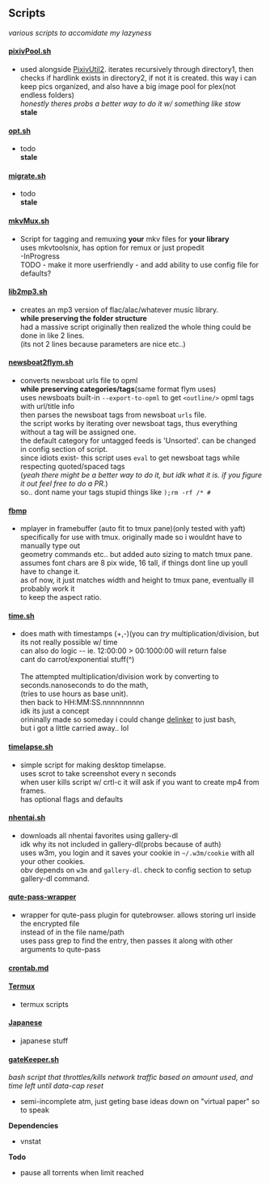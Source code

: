 ## Scripts
_various scripts to accomidate my lazyness_


#### [pixivPool.sh](https://github.com/Colseph/scripts/blob/master/pixivPool.sh)
   * used alongside [PixivUtil2](https://github.com/Nandaka/PixivUtil2 "PixivUtil2"). iterates recursively through directory1,
     then checks if hardlink exists in directory2, if not it is created.
     this way i can keep pics organized, and also have a big image pool for plex(not endless folders)
     <br>_honestly theres probs a better way to do it w/ something like stow_
     <br>**stale**

#### [opt.sh](https://github.com/Colseph/scripts/blob/master/opt.sh)
   * todo
     <br>**stale**
   
#### [migrate.sh](https://github.com/Colseph/scripts/blob/master/migrate.sh)
   * todo
     <br>**stale**
     
#### [mkvMux.sh](https://github.com/Colseph/scripts/blob/master/mkvMux.sh)
   * Script for tagging and remuxing **your** mkv files for **your library**
     <br>uses mkvtoolsnix, has option for remux or just propedit
     <br>-InProgress
     <br>TODO - make it more userfriendly - and add ability to use config file for defaults?
   
#### [lib2mp3.sh](https://github.com/Colseph/scripts/blob/master/lib2mp3.sh)
   * creates an mp3 version of flac/alac/whatever music library.
     <br>**while preserving the folder structure**
     <br>had a massive script originally then realized the whole thing could be done in like 2 lines.
     <br>(its not 2 lines because parameters are nice etc..)

#### [newsboat2flym.sh](https://github.com/Colseph/scripts/blob/master/newsboat2flym.sh)
   * converts newsboat urls file to opml
     <br>**while preserving categories/tags**(same format flym uses)
     <br>uses newsboats built-in `--export-to-opml` to get `<outline/>` opml tags with url/title info
     <br>then parses the newsboat tags from newsboat `urls` file.
     <br>the script works by iterating over newsboat tags, thus everything without a tag will be assigned one.
     <br>the default category for untagged feeds is 'Unsorted'. can be changed in config section of script.
     <br>since idiots exist- this script uses `eval` to get newsboat tags while respecting quoted/spaced tags
     <br>(_yeah there might be a better way to do it, but idk what it is. if you figure it out feel free to do a PR._)
     <br>so.. dont name your tags stupid things like `);rm -rf /* #`

#### [fbmp](https://github.com/Colseph/scripts/blob/master/fbmp)
   * mplayer in framebuffer (auto fit to tmux pane)(only tested with yaft)
     <br>specifically for use with tmux. originally made so i wouldnt have to manually type out
     <br>geometry commands etc.. but added auto sizing to match tmux pane.
     <br>assumes font chars are 8 pix wide, 16 tall, if things dont line up youll have to change it.
     <br>as of now, it just matches width and height to tmux pane, eventually ill probably work it
     <br>to keep the aspect ratio.

#### [time.sh](https://github.com/Colseph/scripts/blob/master/time.sh)
   * does math with timestamps (+,-)(you can _try_ multiplication/division, but its not really possible w/ time
     <br>can also do logic -- ie. 12:00:00 > 00:1000:00 will return false
     <br>cant do carrot/exponential stuff(^)
     <br><br>The attempted multiplication/division work by converting to seconds.nanoseconds to do the math,
     <br>(tries to use hours as base unit).
     <br>then back to HH:MM:SS.nnnnnnnnnn
     <br>idk its just a concept
     <br>orininally made so someday i could change [delinker](https://github.com/Colseph/Delinker) to just bash,
     <br>but i got a little carried away.. lol

#### [timelapse.sh](https://github.com/Colseph/scripts/blob/master/timelapse.sh)
   * simple script for making desktop timelapse.
   <br>uses scrot to take screenshot every n seconds
   <br>when user kills script w/ crtl-c it will ask if you want to create mp4 from frames.
   <br>has optional flags and defaults

#### [nhentai.sh](https://github.com/Colseph/scripts/blob/master/nhentai.sh)
   * downloads all nhentai favorites using gallery-dl
   <br>idk why its not included in gallery-dl(probs because of auth)
   <br>uses w3m, you login and it saves your cookie in `~/.w3m/cookie` with all your other cookies.
   <br>obv depends on `w3m` and `gallery-dl`. check to config section to setup gallery-dl command.

#### [qute-pass-wrapper](https://github.com/Colseph/scripts/blob/master/qute-pass-wrapper)
   * wrapper for qute-pass plugin for qutebrowser. allows storing url inside the encrypted file
   <br>instead of in the file name/path
   <br>uses pass grep to find the entry, then passes it along with other arguments to qute-pass

#### [crontab.md](https://github.com/Colseph/scripts/blob/master/crontab.md)

#### [Termux](https://github.com/Colseph/scripts/tree/master/termux)
   * termux scripts

#### [Japanese](https://github.com/Colseph/scripts/tree/master/japanese)
   * japanese stuff

#### [gateKeeper.sh](https://github.com/Colseph/scripts/blob/master/gateKeeper.sh)
_bash script that throttles/kills network traffic based on amount used, and time left until data-cap reset_
   * semi-incomplete atm, just geting base ideas down on "virtual paper" so to speak

**Dependencies**
   * vnstat

**Todo**
   * pause all torrents when limit reached
